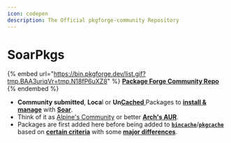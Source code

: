 ```yaml
---
icon: codepen
description: The Official pkgforge-community Repository
---
```


# SoarPkgs

{% embed url="https://bin.pkgforge.dev/list.gif?tmp.BAA3uriqVr=tmp.N18fP6uXZ8" %}
[**Package Forge Community Repo**](https://github.com/pkgforge/soarpkgs)
{% endembed %}

* **Community submitted**, **Loca**l or **Un**[**Cached** ](../pkgcache/)Packages to [**install & manage**](https://soar.qaidvoid.dev/package-management) with [**Soar**](https://github.com/pkgforge/soar).
* Think of it as [Alpine's Community](https://wiki.alpinelinux.org/wiki/Repositories) or better [**Arch's AUR**](https://wiki.archlinux.org/title/Arch_User_Repository).
* Packages are first added here before being added to [**`bincache`**](https://github.com/Azathothas/Toolpacks)/[**`pkgcache`**](https://github.com/pkgforge/pkgcache) based on [**certain criteria**](https://docs.pkgforge.dev/orgs/pkgforge-core/projects/pkgcache/package-request#criteria) with some [**major differences**](differences.md).

